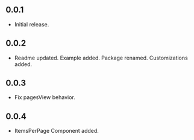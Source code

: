## 0.0.1

* Initial release.

## 0.0.2

* Readme updated. Example added. Package renamed. Customizations added.

## 0.0.3

* Fix pagesView behavior.

## 0.0.4

* ItemsPerPage Component added.